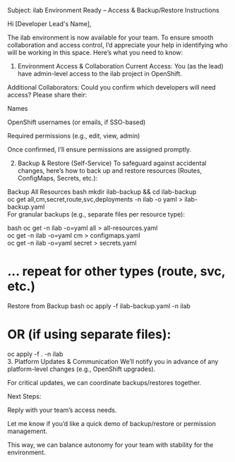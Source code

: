 Subject: ilab Environment Ready – Access & Backup/Restore Instructions

Hi [Developer Lead's Name],

The ilab environment is now available for your team. To ensure smooth collaboration and access control, I’d appreciate your help in identifying who will be working in this space. Here’s what you need to know:

1. Environment Access & Collaboration
Current Access: You (as the lead) have admin-level access to the ilab project in OpenShift.

Additional Collaborators: Could you confirm which developers will need access? Please share their:

Names

OpenShift usernames (or emails, if SSO-based)

Required permissions (e.g., edit, view, admin)

Once confirmed, I’ll ensure permissions are assigned promptly.

2. Backup & Restore (Self-Service)
To safeguard against accidental changes, here’s how to back up and restore resources (Routes, ConfigMaps, Secrets, etc.):

Backup All Resources
bash
mkdir ilab-backup && cd ilab-backup  
oc get all,cm,secret,route,svc,deployments -n ilab -o yaml > ilab-backup.yaml  
For granular backups (e.g., separate files per resource type):

bash
oc get -n ilab -o=yaml all > all-resources.yaml  
oc get -n ilab -o=yaml cm > configmaps.yaml  
oc get -n ilab -o=yaml secret > secrets.yaml  
# ... repeat for other types (route, svc, etc.)  
Restore from Backup
bash
oc apply -f ilab-backup.yaml -n ilab  
# OR (if using separate files):  
oc apply -f . -n ilab  
3. Platform Updates & Communication
We’ll notify you in advance of any platform-level changes (e.g., OpenShift upgrades).

For critical updates, we can coordinate backups/restores together.

Next Steps:

Reply with your team’s access needs.

Let me know if you’d like a quick demo of backup/restore or permission management.

This way, we can balance autonomy for your team with stability for the environment.
